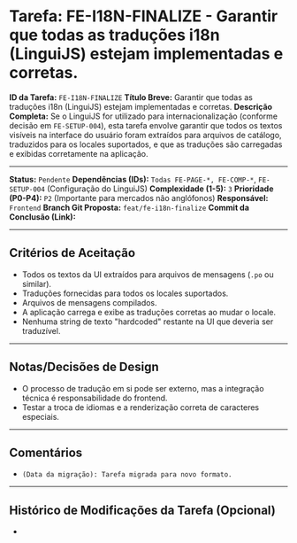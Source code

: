 # Tarefa: FE-I18N-FINALIZE - Garantir que todas as traduções i18n (LinguiJS) estejam implementadas e corretas.

**ID da Tarefa:** `FE-I18N-FINALIZE`
**Título Breve:** Garantir que todas as traduções i18n (LinguiJS) estejam implementadas e corretas.
**Descrição Completa:**
Se o LinguiJS for utilizado para internacionalização (conforme decisão em `FE-SETUP-004`), esta tarefa envolve garantir que todos os textos visíveis na interface do usuário foram extraídos para arquivos de catálogo, traduzidos para os locales suportados, e que as traduções são carregadas e exibidas corretamente na aplicação.

---

**Status:** `Pendente`
**Dependências (IDs):** `Todas FE-PAGE-*, FE-COMP-*`, `FE-SETUP-004` (Configuração do LinguiJS)
**Complexidade (1-5):** `3`
**Prioridade (P0-P4):** `P2` (Importante para mercados não anglófonos)
**Responsável:** `Frontend`
**Branch Git Proposta:** `feat/fe-i18n-finalize`
**Commit da Conclusão (Link):**

---

## Critérios de Aceitação
- Todos os textos da UI extraídos para arquivos de mensagens (`.po` ou similar).
- Traduções fornecidas para todos os locales suportados.
- Arquivos de mensagens compilados.
- A aplicação carrega e exibe as traduções corretas ao mudar o locale.
- Nenhuma string de texto "hardcoded" restante na UI que deveria ser traduzível.

---

## Notas/Decisões de Design
- O processo de tradução em si pode ser externo, mas a integração técnica é responsabilidade do frontend.
- Testar a troca de idiomas e a renderização correta de caracteres especiais.

---

## Comentários
- `(Data da migração): Tarefa migrada para novo formato.`

---

## Histórico de Modificações da Tarefa (Opcional)
-
